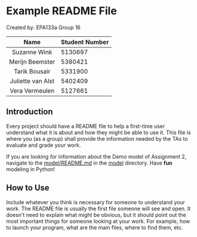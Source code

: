# Example README File

Created by: EPA133a Group 16

|       Name        | Student Number |
|:-----------------:|:---------------|
|   Suzanne Wink    | 5130697        |
|  Merijn Beemster  | 5380421        |
|   Tarik Bousair   | 5331900        |
| Juliette van Alst | 5402409        |
|  Vera Vermeulen   | 5127661        |

## Introduction

Every project should have a README file to help a first-time user understand what it is about and how they might be able to use it. This file is where you (as a group) shall provide the information needed by the TAs to evaluate and grade your work.

If you are looking for information about the Demo model of Assignment 2, navigate to the [model/README.md](model/README.md) in the [model](model) directory. Have **fun** modeling in Python!

## How to Use

Include whatever you think is necessary for someone to understand your work. The README file is usually the first file someone will see and open. It doesn't need to explain what might be obvious, but it should point out the most important things for someone looking at your work. For example, how to launch your program, what are the main files, where to find them, etc.